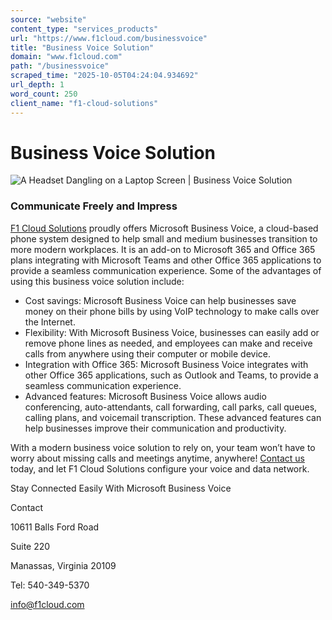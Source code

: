 ```yaml
---
source: "website"
content_type: "services_products"
url: "https://www.f1cloud.com/businessvoice"
title: "Business Voice Solution"
domain: "www.f1cloud.com"
path: "/businessvoice"
scraped_time: "2025-10-05T04:24:04.934692"
url_depth: 1
word_count: 250
client_name: "f1-cloud-solutions"
---
```


# Business Voice Solution

![A Headset Dangling on a Laptop Screen | Business Voice Solution](https://static.wixstatic.com/media/b1d4ba_25d7f711bd4e49c8ae21fd773a411cc2~mv2.jpg)

### Communicate Freely and Impress

[F1 Cloud Solutions](https://www.f1cloud.com) proudly offers Microsoft Business Voice, a cloud-based phone system designed to help small and medium businesses transition to more modern workplaces. It is an add-on to Microsoft 365 and Office 365 plans integrating with Microsoft Teams and other Office 365 applications to provide a seamless communication experience. Some of the advantages of using this business voice solution include:

*   Cost savings: Microsoft Business Voice can help businesses save money on their phone bills by using VoIP technology to make calls over the Internet.
*   Flexibility: With Microsoft Business Voice, businesses can easily add or remove phone lines as needed, and employees can make and receive calls from anywhere using their computer or mobile device.
*   Integration with Office 365: Microsoft Business Voice integrates with other Office 365 applications, such as Outlook and Teams, to provide a seamless communication experience.
*   Advanced features: Microsoft Business Voice allows audio conferencing, auto-attendants, call forwarding, call parks, call queues, calling plans, and voicemail transcription. These advanced features can help businesses improve their communication and productivity.

With a modern business voice solution to rely on, your team won’t have to worry about missing calls and meetings anytime, anywhere! [Contact us](https://www.f1cloud.com/contact) today, and let F1 Cloud Solutions configure your voice and data network.

Stay Connected Easily With Microsoft Business Voice

Contact

10611 Balls Ford Road

Suite 220

Manassas, Virginia 20109

Tel: 540-349-5370

[info@f1cloud.com](mailto:info@f1cloud.com)